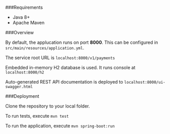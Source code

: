 ###Requirements

* Java 8+ 
* Apache Maven

###Overview

By default, the applucation runs on port **8000**. This can be configured in `src/main/resources/application.yml`.

The service root URL is `localhost:8000/v1/payments`

Embedded in-memory H2 database is used. It runs console at `localhost:8000/h2`

Auto-generated REST API documentation is deployed to `localhost:8000/ui-swagger.html` 

###Deployment

Clone the repository to your local folder.

To run tests, execute
`mvn test`

To run the application, execute
`mvn spring-boot:run`